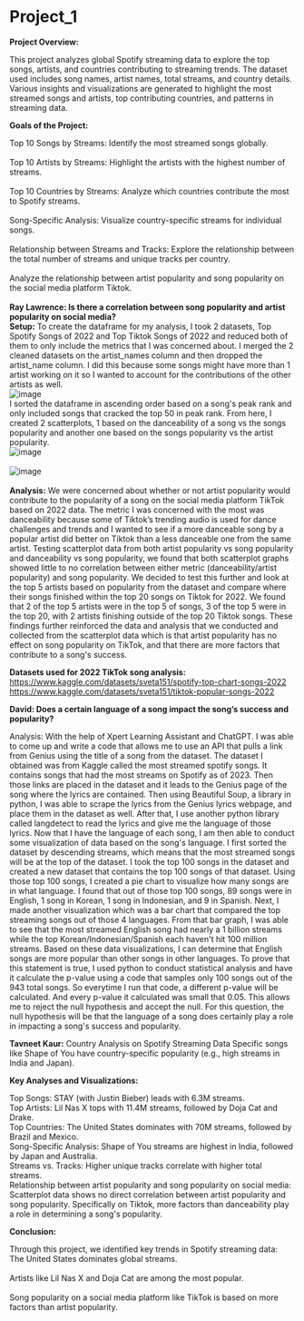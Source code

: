 # Project_1

**Project Overview:**

This project analyzes global Spotify streaming data to explore the top songs, artists, and countries contributing to streaming trends. The dataset used includes song names, artist names, total streams, and country details. Various insights and visualizations are generated to highlight the most streamed songs and artists, top contributing countries, and patterns in streaming data.

**Goals of the Project:**

Top 10 Songs by Streams: Identify the most streamed songs globally.<br>
<br>Top 10 Artists by Streams: Highlight the artists with the highest number of streams.<br>
<br>Top 10 Countries by Streams: Analyze which countries contribute the most to Spotify streams.<br>
<br>Song-Specific Analysis: Visualize country-specific streams for individual songs.<br>
<br>Relationship between Streams and Tracks: Explore the relationship between the total number of streams and unique tracks per country.<br>
<br>Analyze the relationship between artist popularity and song popularity on the social media platform Tiktok.<br>
<br>
**Ray Lawrence: Is there a correlation between song popularity and artist popularity on social media?**
<br>**Setup:** To create the dataframe for my analysis, I took 2 datasets, Top Spotify Songs of 2022 and Top Tiktok Songs of 2022 and reduced both of them to only include the metrics that I was concerned about. I merged the 2 cleaned datasets on the artist_names column and then dropped the artist_name column. I did this because some songs might have more than 1 artist working on it so I wanted to account for the contributions of the other artists as well.<br>
![image](https://github.com/user-attachments/assets/7ffd557d-7839-4e86-aed7-c974c6f7bee7)
<br>
I sorted the dataframe in ascending order based on a song's peak rank and only included songs that cracked the top 50 in peak rank. From here, I created 2 scatterplots, 1 based on the danceability of a song vs the songs popularity and another one based on the songs popularity vs the artist popularity.<br>
![image](https://github.com/user-attachments/assets/29ded018-1750-4e5a-9837-ce189b368b8a) <br>
<br>
![image](https://github.com/user-attachments/assets/99514d33-b9d1-4144-8291-2bafd13ea0e4) <br>
<br>
**Analysis:** We were concerned about whether or not artist popularity would contribute to the popularity of a song on the social media platform TikTok based on 2022 data. The metric I was concerned with the most was danceability because some of Tiktok’s trending audio is used for dance challenges and trends and I wanted to see if a more danceable song by a popular artist did better on Tiktok than a less danceable one from the same artist. Testing scatterplot data from both artist popularity vs song popularity and danceability vs song popularity, we found that both scatterplot graphs showed little to no correlation between either metric (danceability/artist popularity) and song popularity. We decided to test this further and look at the top 5 artists based on popularity from the dataset and compare where their songs finished within the top 20 songs on Tiktok for 2022. We found that 2 of the top 5 artists were in the top 5 of songs, 3 of the top 5 were in the top 20, with 2 artists finishing outside of the top 20 Tiktok songs. These findings further reinforced the data and analysis that we conducted and collected from the scatterplot data which is that artist popularity has no effect on song popularity on TikTok, and that there are more factors that contribute to a song's success.

**Datasets used for 2022 TikTok song analysis:** 
<br>https://www.kaggle.com/datasets/sveta151/spotify-top-chart-songs-2022<br>
https://www.kaggle.com/datasets/sveta151/tiktok-popular-songs-2022


**David: Does a certain language of a song impact the song’s success and popularity?**

Analysis: With the help of Xpert Learning Assistant and ChatGPT. I was able to come up and write a code that allows me to use an API that pulls a link from Genius using the title of a song from the dataset. The dataset I obtained was from Kaggle called the most streamed spotify songs. It contains songs that had the most streams on Spotify as of 2023. Then those links are placed in the dataset and it leads to the Genius page of the song where the lyrics are contained. Then using Beautiful Soup, a library in python, I was able to scrape the lyrics from the Genius lyrics webpage, and place them in the dataset as well. After that, I use another python library called langdetect to read the lyrics and give me the language of those lyrics. Now that I have the language of each song, I am then able to conduct some visualization of data based on the song's language. I first sorted the dataset by descending streams, which means that the most streamed songs will be at the top of the dataset. I took the top 100 songs in the dataset and created a new dataset that contains the top 100 songs of that dataset. Using those top 100 songs, I created a pie chart to visualize how many songs are in what language. I found that out of those top 100 songs, 89 songs were in English, 1 song in Korean, 1 song in Indonesian, and 9 in Spanish. Next, I made another visualization which was a bar chart that compared the top streaming songs out of those 4 languages. From that bar graph, I was able to see that the most streamed English song had nearly a 1 billion streams while the top Korean/Indonesian/Spanish each haven't hit 100 million streams. Based on these data visualizations, I can determine that English songs are more popular than other songs in other languages. To prove that this statement is true, I used python to conduct statistical analysis and have it calculate the p-value using a code that samples only 100 songs out of the 943 total songs. So everytime I run that code, a different p-value will be calculated. And every p-value it calculated was small that 0.05. This allows me to reject the null hypothesis and accept the null. For this question, the null hypothesis will be that the language of a song does certainly play a role in impacting a song's success and popularity.










**Tavneet Kaur:** Country Analysis on Spotify Streaming Data
Specific songs like Shape of You have country-specific popularity (e.g., high streams in India and Japan).



**Key Analyses and Visualizations:**<br>

Top Songs: STAY (with Justin Bieber) leads with 6.3M streams.<br>
Top Artists: Lil Nas X tops with 11.4M streams, followed by Doja Cat and Drake.<br>
Top Countries: The United States dominates with 70M streams, followed by Brazil and Mexico.<br>
Song-Specific Analysis: Shape of You streams are highest in India, followed by Japan and Australia.<br>
Streams vs. Tracks: Higher unique tracks correlate with higher total streams.<br>
Relationship between artist popularity and song popularity on social media: Scatterplot data shows no direct correlation between artist popularity and song popularity. Specifically on Tiktok, more factors than danceability play a role in determining a song's popularity.


**Conclusion:**

Through this project, we identified key trends in Spotify streaming data:
<br>The United States dominates global streams.<br>
<br>Artists like Lil Nas X and Doja Cat are among the most popular.<br>
<br>Song popularity on a social media platform like TikTok is based on more factors than artist popularity.<br>



